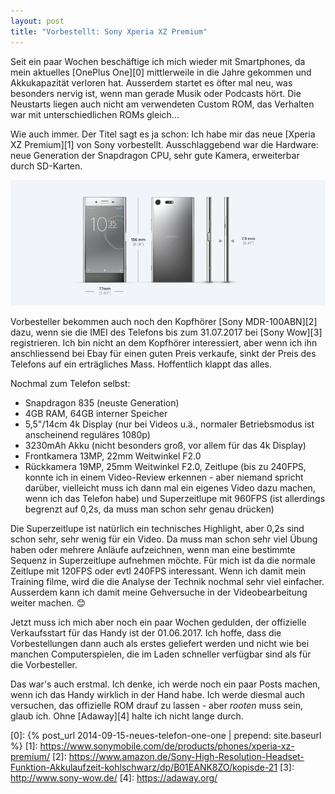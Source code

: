 ```yaml
---
layout: post
title: "Vorbestellt: Sony Xperia XZ Premium"
---
```

Seit ein paar Wochen beschäftige ich mich wieder mit Smartphones, da mein aktuelles [OnePlus One][0] mittlerweile in die Jahre gekommen und Akkukapazität verloren hat. Ausserdem startet es öfter mal neu, was besonders nervig ist, wenn man gerade Musik oder Podcasts hört. Die Neustarts liegen auch nicht am verwendeten Custom ROM, das Verhalten war mit unterschiedlichen ROMs gleich...

Wie auch immer. Der Titel sagt es ja schon: Ich habe mir das neue [Xperia XZ Premium][1] von Sony vorbestellt. Ausschlaggebend war die Hardware: neue Generation der Snapdragon CPU, sehr gute Kamera, erweiterbar durch SD-Karten.

![Sony Xperia XZ Premium](/images/sony-xperia-xz-premium.jpg)

Vorbesteller bekommen auch noch den Kopfhörer [Sony MDR-100ABN][2] dazu, wenn sie die IMEI des Telefons bis zum 31.07.2017 bei [Sony Wow][3] registrieren. Ich bin nicht an dem Kopfhörer interessiert, aber wenn ich ihn anschliessend bei Ebay für einen guten Preis verkaufe, sinkt der Preis des Telefons auf ein erträgliches Mass. Hoffentlich klappt das alles.

Nochmal zum Telefon selbst:

- Snapdragon 835 (neuste Generation)
- 4GB RAM, 64GB interner Speicher
- 5,5"/14cm 4k Display (nur bei Videos u.ä., normaler Betriebsmodus ist anscheinend reguläres 1080p)
- 3230mAh Akku (nicht besonders groß, vor allem für das 4k Display)
- Frontkamera 13MP, 22mm Weitwinkel F2.0
- Rückkamera 19MP, 25mm Weitwinkel F2.0, Zeitlupe (bis zu 240FPS, konnte ich in einem Video-Review erkennen - aber niemand spricht darüber, vielleicht muss ich dann mal ein eigenes Video dazu machen, wenn ich das Telefon habe) und Superzeitlupe mit 960FPS (ist allerdings begrenzt auf 0,2s, da muss man schon sehr genau drücken)

Die Superzeitlupe ist natürlich ein technisches Highlight, aber 0,2s sind schon sehr, sehr wenig für ein Video. Da muss man schon sehr viel Übung haben oder mehrere Anläufe aufzeichnen, wenn man eine bestimmte Sequenz in Superzeitlupe aufnehmen möchte. Für mich ist da die normale Zeitlupe mit 120FPS oder evtl 240FPS interessant. Wenn ich damit mein Training filme, wird die die Analyse der Technik nochmal sehr viel einfacher. Ausserdem kann ich damit meine Gehversuche in der Videobearbeitung weiter machen. 😊

Jetzt muss ich mich aber noch ein paar Wochen gedulden, der offizielle Verkaufsstart für das Handy ist der 01.06.2017. Ich hoffe, dass die Vorbestellungen dann auch als erstes geliefert werden und nicht wie bei manchen Computerspielen, die im Laden schneller verfügbar sind als für die Vorbesteller.

Das war's auch erstmal. Ich denke, ich werde noch ein paar Posts machen, wenn ich das Handy wirklich in der Hand habe. Ich werde diesmal auch versuchen, das offizielle ROM drauf zu lassen - aber *rooten* muss sein, glaub ich. Ohne [Adaway][4] halte ich nicht lange durch.

[0]: {% post_url 2014-09-15-neues-telefon-one-one | prepend: site.baseurl %}
[1]: https://www.sonymobile.com/de/products/phones/xperia-xz-premium/
[2]: https://www.amazon.de/Sony-High-Resolution-Headset-Funktion-Akkulaufzeit-kohlschwarz/dp/B01EANK8ZO/kopisde-21
[3]: http://www.sony-wow.de/
[4]: https://adaway.org/
